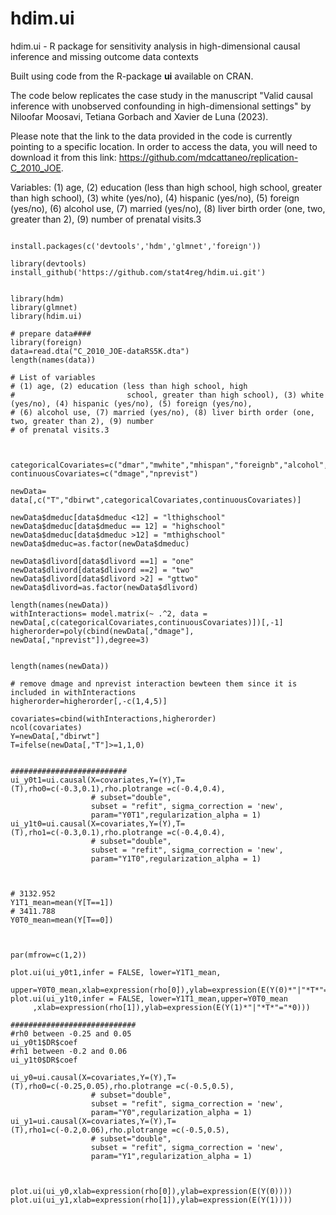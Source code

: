 # hdim.ui
hdim.ui - R package for sensitivity analysis in high-dimensional causal inference and missing outcome data contexts

Built using code from the R-package **ui** available on CRAN.

The code below replicates the case study in the manuscript "Valid causal inference with unobserved confounding in high-dimensional settings" by Niloofar Moosavi, Tetiana Gorbach and Xavier de Luna (2023).

Please note that the link to the data provided in the code is currently pointing to a specific location. In order to access the data, you will need to download it from this link: https://github.com/mdcattaneo/replication-C_2010_JOE.

Variables:
(1) age, (2) education (less than high school, high
                        school, greater than high school), (3) white (yes/no), (4) hispanic (yes/no), (5) foreign (yes/no),
(6) alcohol use, (7) married (yes/no), (8) liver birth order (one, two, greater than 2), (9) number
of prenatal visits.3


```

install.packages(c('devtools','hdm','glmnet','foreign'))

library(devtools)
install_github('https://github.com/stat4reg/hdim.ui.git')


library(hdm)
library(glmnet)
library(hdim.ui)

# prepare data####
library(foreign)
data=read.dta("C_2010_JOE-dataRS5K.dta")
length(names(data))

# List of variables
# (1) age, (2) education (less than high school, high
#                         school, greater than high school), (3) white (yes/no), (4) hispanic (yes/no), (5) foreign (yes/no),
# (6) alcohol use, (7) married (yes/no), (8) liver birth order (one, two, greater than 2), (9) number
# of prenatal visits.3



categoricalCovariates=c("dmar","mwhite","mhispan","foreignb","alcohol","dmeduc","dlivord")
continuousCovariates=c("dmage","nprevist")

newData= data[,c("T","dbirwt",categoricalCovariates,continuousCovariates)]

newData$dmeduc[data$dmeduc <12] = "lthighschool"
newData$dmeduc[data$dmeduc == 12] = "highschool"
newData$dmeduc[data$dmeduc >12] = "mthighschool"
newData$dmeduc=as.factor(newData$dmeduc)

newData$dlivord[data$dlivord ==1] = "one"
newData$dlivord[data$dlivord ==2] = "two"
newData$dlivord[data$dlivord >2] = "gttwo"
newData$dlivord=as.factor(newData$dlivord)

length(names(newData))
withInteractions= model.matrix(~ .^2, data = newData[,c(categoricalCovariates,continuousCovariates)])[,-1]
higherorder=poly(cbind(newData[,"dmage"], newData[,"nprevist"]),degree=3)


length(names(newData))

# remove dmage and nprevist interaction bewteen them since it is included in withInteractions
higherorder=higherorder[,-c(1,4,5)]

covariates=cbind(withInteractions,higherorder)
ncol(covariates)
Y=newData[,"dbirwt"]
T=ifelse(newData[,"T"]>=1,1,0)


##########################
ui_y0t1=ui.causal(X=covariates,Y=(Y),T=(T),rho0=c(-0.3,0.1),rho.plotrange =c(-0.4,0.4),
                  # subset="double",
                  subset = "refit", sigma_correction = 'new',
                  param="Y0T1",regularization_alpha = 1)
ui_y1t0=ui.causal(X=covariates,Y=(Y),T=(T),rho1=c(-0.3,0.1),rho.plotrange =c(-0.4,0.4),
                  # subset="double",
                  subset = "refit", sigma_correction = 'new',
                  param="Y1T0",regularization_alpha = 1)



# 3132.952
Y1T1_mean=mean(Y[T==1])
# 3411.788
Y0T0_mean=mean(Y[T==0])



par(mfrow=c(1,2))

plot.ui(ui_y0t1,infer = FALSE, lower=Y1T1_mean,
     upper=Y0T0_mean,xlab=expression(rho[0]),ylab=expression(E(Y(0)*"|"*T*"="*1)))
plot.ui(ui_y1t0,infer = FALSE, lower=Y1T1_mean,upper=Y0T0_mean
     ,xlab=expression(rho[1]),ylab=expression(E(Y(1)*"|"*T*"="*0)))

############################
#rh0 between -0.25 and 0.05
ui_y0t1$DR$coef
#rh1 between -0.2 and 0.06
ui_y1t0$DR$coef

ui_y0=ui.causal(X=covariates,Y=(Y),T=(T),rho0=c(-0.25,0.05),rho.plotrange =c(-0.5,0.5),
                  # subset="double",
                  subset = "refit", sigma_correction = 'new',
                  param="Y0",regularization_alpha = 1)
ui_y1=ui.causal(X=covariates,Y=(Y),T=(T),rho1=c(-0.2,0.06),rho.plotrange =c(-0.5,0.5),
                  # subset="double",
                  subset = "refit", sigma_correction = 'new',
                  param="Y1",regularization_alpha = 1)



plot.ui(ui_y0,xlab=expression(rho[0]),ylab=expression(E(Y(0))))
plot.ui(ui_y1,xlab=expression(rho[1]),ylab=expression(E(Y(1))))


```
